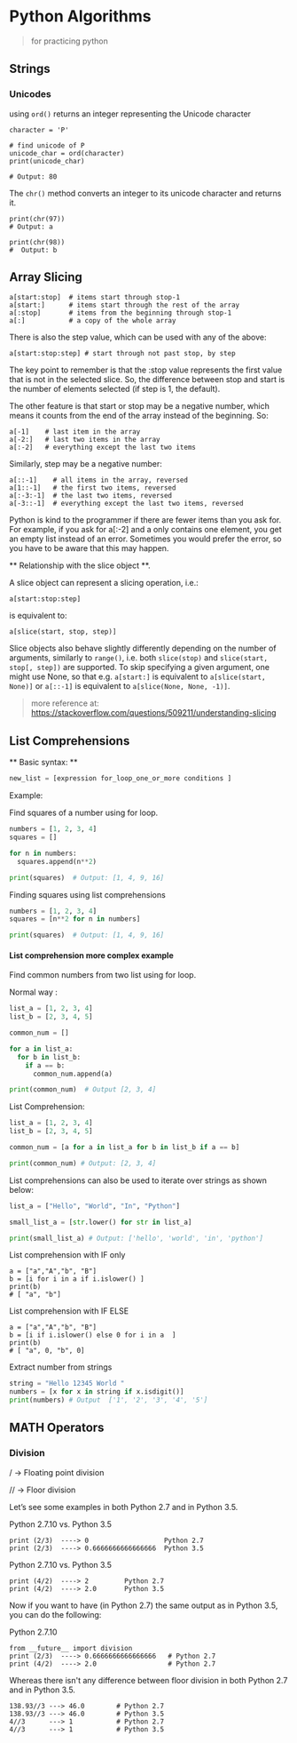 # Python Algorithms
> for practicing python

## Strings

### Unicodes
using `ord()` returns an integer representing the Unicode character
```
character = 'P'

# find unicode of P
unicode_char = ord(character)
print(unicode_char)

# Output: 80
```


The `chr()` method converts an integer to its unicode character and returns it.
```
print(chr(97))
# Output: a

print(chr(98))
#  Output: b
```



## Array Slicing 

```
a[start:stop]  # items start through stop-1
a[start:]      # items start through the rest of the array
a[:stop]       # items from the beginning through stop-1
a[:]           # a copy of the whole array
```

There is also the step value, which can be used with any of the above:

```
a[start:stop:step] # start through not past stop, by step
```

The key point to remember is that the :stop value represents the first value that is not in the selected slice. So, the difference between stop and start is the number of elements selected (if step is 1, the default).

The other feature is that start or stop may be a negative number, which means it counts from the end of the array instead of the beginning. So:

```
a[-1]    # last item in the array
a[-2:]   # last two items in the array
a[:-2]   # everything except the last two items
```

Similarly, step may be a negative number:

```
a[::-1]    # all items in the array, reversed
a[1::-1]   # the first two items, reversed
a[:-3:-1]  # the last two items, reversed
a[-3::-1]  # everything except the last two items, reversed
```

Python is kind to the programmer if there are fewer items than you ask for. For example, if you ask for a[:-2] and a only contains one element, you get an empty list instead of an error. Sometimes you would prefer the error, so you have to be aware that this may happen.

** Relationship with the slice object **. 

A slice object can represent a slicing operation, i.e.:

```
a[start:stop:step]
```

is equivalent to:

```
a[slice(start, stop, step)]
```

Slice objects also behave slightly differently depending on the number of arguments, similarly to `range()`, i.e. both `slice(stop)` and `slice(start, stop[, step])` are supported. To skip specifying a given argument, one might use None, so that e.g. `a[start:]` is equivalent to `a[slice(start, None)]` or `a[::-1]` is equivalent to `a[slice(None, None, -1)]`.




> more reference at: https://stackoverflow.com/questions/509211/understanding-slicing

## List Comprehensions

** Basic syntax: **  

``` Python
new_list = [expression for_loop_one_or_more conditions ]
```

Example:

Find squares of a number using for loop.

``` python
numbers = [1, 2, 3, 4]
squares = []

for n in numbers:
  squares.append(n**2)

print(squares)  # Output: [1, 4, 9, 16]
```


Finding squares using list comprehensions  
``` python
numbers = [1, 2, 3, 4]
squares = [n**2 for n in numbers]

print(squares)  # Output: [1, 4, 9, 16]
```

#### List comprehension more complex example

 Find common numbers from two list using for loop.   

 Normal way :
``` python
list_a = [1, 2, 3, 4]
list_b = [2, 3, 4, 5]

common_num = []

for a in list_a:
  for b in list_b:
    if a == b:
      common_num.append(a)

print(common_num)  # Output [2, 3, 4]
```

List Comprehension:  
``` Python
list_a = [1, 2, 3, 4]
list_b = [2, 3, 4, 5]

common_num = [a for a in list_a for b in list_b if a == b]

print(common_num) # Output: [2, 3, 4]
```

List comprehensions can also be used to iterate over strings as shown below:

``` python
list_a = ["Hello", "World", "In", "Python"]

small_list_a = [str.lower() for str in list_a]

print(small_list_a) # Output: ['hello', 'world', 'in', 'python']
```

List comprehension with IF only
```
a = ["a","A","b", "B"]
b = [i for i in a if i.islower() ]
print(b)
# [ "a", "b"] 
```

List comprehension with IF ELSE 
```
a = ["a","A","b", "B"]
b = [i if i.islower() else 0 for i in a  ]
print(b)
# [ "a", 0, "b", 0] 
```

Extract number from strings
```python
string = "Hello 12345 World "
numbers = [x for x in string if x.isdigit()]
print(numbers) # Output  ['1', '2', '3', '4', '5']
```


## MATH Operators

### Division 


/ → Floating point division

// → Floor division


Let’s see some examples in both Python 2.7 and in Python 3.5.

Python 2.7.10 vs. Python 3.5
```
print (2/3)  ----> 0                   Python 2.7
print (2/3)  ----> 0.6666666666666666  Python 3.5
```
Python 2.7.10 vs. Python 3.5
```
print (4/2)  ----> 2         Python 2.7
print (4/2)  ----> 2.0       Python 3.5
```
Now if you want to have (in Python 2.7) the same output as in Python 3.5, you can do the following:

Python 2.7.10
```
from __future__ import division
print (2/3)  ----> 0.6666666666666666   # Python 2.7
print (4/2)  ----> 2.0                  # Python 2.7
```
Whereas there isn't any difference between floor division in both Python 2.7 and in Python 3.5.
```
138.93//3 ---> 46.0        # Python 2.7
138.93//3 ---> 46.0        # Python 3.5
4//3      ---> 1           # Python 2.7
4//3      ---> 1           # Python 3.5
```
